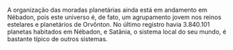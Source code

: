 ﻿A organização das moradas planetárias ainda está em andamento em Nébadon, pois este universo é, de fato, um agrupamento jovem nos reinos estelares e planetários de Orvônton. No último registro havia 3.840.101 planetas habitados em Nébadon, e Satânia, o sistema local do seu mundo, é bastante típico de outros sistemas.